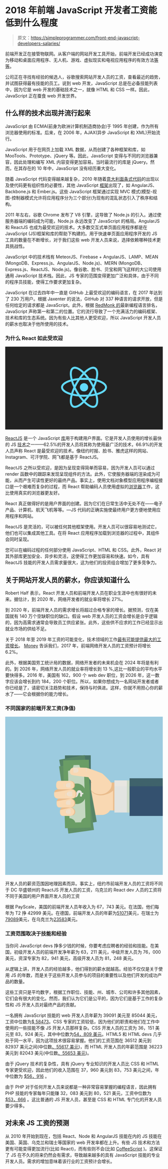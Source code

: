 # 2018 年前端 JavaScript 开发者工资能低到什么程度

> 原文：<https://simpleprogrammer.com/front-end-javascript-developers-salaries/>

前端开发正在接管物联网。从客户端的网站开发工具开始，前端开发已经成功演变为移动和桌面应用程序、无人机、游戏、虚拟现实和电视应用程序的有效方法[等等](https://simpleprogrammer.com/2016/09/22/front-end-vs-back-end/)。

公司正在寻找有经验的候选人，谷歌搜索网站开发人员的工资，查看最近的趋势，并试图获得最有技能的员工。说到 web 开发，JavaScript 总是在必备技能列表中，因为它是 web 开发的基础技术之一，就像 HTML 和 CSS 一样。因此，JavaScript 正在蚕食 web 开发世界。

## 什么样的技术出现并流行起来

JavaScript 由 ECMA(前身为欧洲计算机制造商协会)于 1995 年创建，作为所有浏览器使用的标准。后来，在 2006 年，AJAX(异步 JavaScript 和 XML)开始流行。

JavaScript 用于在网页上加载 XML 数据，从而创建了各种框架和库，如 MooTools、Prototype、jQuery 等。因此，JavaScript 变得与不同的浏览器兼容，因此处理和编写 XML 内容变得更加容易。当时最流行的库是 jQuery。然而，在其存在的 10 年中，JavaScript 没有经历重大变化。

随着 JavaScript 代码变得越来越复杂，2010 年随着[意大利面条式代码](https://en.wikipedia.org/wiki/Spaghetti_code)的出现以及使代码更有组织性的必要性，其他 JavaScript [框架](https://medium.com/fifth-tribe-stories/javascript-past-present-and-future-a8fbe2aaf839)出现了，如 AngularJS、Backbone.js 和 Ember.js。这些 JavaScript 框架通过实现 MVC 模式(模型-视图-控制器模式允许将应用程序分为三个部分)为现有的混乱状态引入了秩序和结构。

2011 年左右，谷歌 Chrome 发布了 V8 引擎，这导致了 Node.js 的引入。通过使服务器端的编码成为可能，Node.js 永远改变了 JavaScript 的格局。AngularJS 和 ReactJS 也成为最受欢迎的技术。大多数交互式单页面应用程序都是在 JavaScript (JS)框架和库的帮助下构建的。用于快速单页面应用程序开发的 JS 工具的数量在不断增长，对于我们这些 web 开发人员来说，选择依赖哪种技术更具挑战性。

JavaScript 中的技术栈有 MeteorJS、Firebase + AngularJS、LAMP、MEAN (MongoDB、Express.js、AngularJS、Node.js)、MERN (MongoDB、Express.js、ReactJS、Node.js)。像谷歌、脸书、贝宝和网飞这样的大公司使用通用 JavaScript 技术栈。因此，JS 专家的范围变得更加广泛和具体，由于不同的程序员技能，使得工作要求更加复杂。

JavaScript 在过去四年中一直是 GitHub 上最受欢迎的编码语言，在 2017 年达到了 230 万用户。根据 Jaxenter 的说法，GitHub 对 337 种语言的请求开放，但是任何给定的请求都是 JavaScript。此外，根据 [RedMonk 的](http://redmonk.com/sogrady/2017/06/08/language-rankings-6-17/)最新编程语言排名，JavaScript 声称第一和第二的位置。它的流行导致了一个充满活力的编码框架、技术和库的生态系统。因为有些人比其他人更受欢迎，所以 JavaScript 开发人员的薪水也取决于他所使用的技术。

### 为什么 React 如此受欢迎

![](img/f6bc79aec6497af804145b545efdae0a.png)

[ReactJS](http://www.amazon.com/exec/obidos/ASIN/1786464535/makithecompsi-20) 是一个 JavaScript [库](https://medium.com/@alexmngn/from-reactjs-to-react-native-what-are-the-main-differences-between-both-d6e8e88ebf24)用于构建用户界面。它是开发人员使用的增长最快的 JS [技术](https://medium.com/@alexmngn/from-reactjs-to-react-native-what-are-the-main-differences-between-both-d6e8e88ebf24)之一——62.5%的开发人员将其称为使用最广泛的技术，66.9%的开发人员声称 React 是最受欢迎的技术。像纽约时报、脸书、雅虎这样的网站、Instagram、可汗学院、网飞都是基于 ReactJS。

ReactJS 之所以受欢迎，是因为呈现变得简单而容易，因为开发人员可以通过 render 函数中的跟踪来发现呈现组件的方法。此外，它使服务器端的渲染成为可能，从而产生可读性更好的最终产品。事实上，使用文档对象模型应用程序编程接口是一个艰难而复杂的过程，而 React 帮助编码人员使用虚拟的[浏览器](https://medium.freecodecamp.org/yes-react-is-taking-over-front-end-development-the-question-is-why-40837af8ab76)工作，这比使用真实的浏览器更友好。

React 真正做得好的是用户界面的创建。因为它们在日常生活中无处不在——电子产品、计算机、航天飞机等等。—JS 代码的正确实施使最终用户更方便地使用应用程序和网站。

ReactJS 是灵活的，可以被任何其他框架使用。开发人员可以很容易地测试它，他们也可以集成其他工具。在将 React 应用程序加载到浏览器的过程中，其组件会同时呈现。

您可以在编码过程的任何部分使用 JavaScript、HTML 和 CSS。此外，React 对其外部库更加安全、异步和灵活，这使得工作更加容易和快速。如今，具有 ReactJS 技能的开发人员需求量很大，这为他们的投资组合增加了更多竞争力。

## 关于网站开发人员的薪水，你应该知道什么

Robert Half 表示，React 开发人员和前端开发人员在职业生涯中也有很好的未来。据估计，到 2020 年，网络开发者的就业率将增长 27%。

到 2020 年，前端开发人员的需求增长将超过合格专家的增长。据预测，仅在美国就有 140 万个空缺职位的缺口。假设 web 开发人员的工资会增长是合乎逻辑的，因为高需求通常会导致员工供应紧张。此外，这些供不应求的工作已经显示出就业市场的供给不足。

关于 2018 年至 2019 年工资的可能变化，技术领域的工作[最有可能提供最大的工资增长](http://www.careercast.com/jobs-rated/2017-salary-growth)。 [Money](http://time.com/money/4470679/best-jobs-salary-increases-2017/) 告诉我们，2017 年，前端网络开发人员的工资预计将增长 6.2%。

此外，根据美国劳工统计局的数据，网络开发者的未来机会在 2024 年将是有利的。到 2026 年，网络开发人员的就业率将增长到 13 %,这比一般职业的平均水平要快得多。2016 年，美国有 162，900 个 web dev 职位，到 2026 年，这一数字应该会增长到约 184，200 个职位。所以，如果你想成为一名网站开发者或者你已经是了，请密切关注趋势和技术，保持与时俱进。这样，你就不用担心你的薪水了——它会根据你的能力增长。

### 不同国家的前端开发工资(净值)

![](img/188e2839dfa58e9b8cf7a4648b93d586.png)

开发人员的薪资范围因地理因素而异。事实上，纽约市前端开发人员的工资将不同于 DC 华盛顿州的 ReactJS 开发人员的工资，乌克兰的 React dev 人员的工资将不同于美国的用户界面开发人员的工资

根据 PayScale，美国的前端开发人员年收入为 67，743 美元。在法国，他们每年为 T2 挣 42999 美元。在德国，前端开发人员的年薪为[51071](https://www.payscale.com/research/DE/Job=Front_End_Developer_%2F_Engineer/Salary)美元，在瑞士为[79089](https://www.payscale.com/research/CH/Job=Front_End_Developer_%2F_Engineer/Salary)美元，在乌克兰为[23583](https://www.payscale.com/research/UA/Job=Front_End_Developer_%2F_Engineer/Salary)美元。

### 工资范围取决于技能和经验

当你问 JavaScript devs 挣多少钱的时候，你要考虑应聘者的经验和技能。在美国，初级开发人员的前端开发净年薪为 63，211 美元，中级开发人员为 76，000 美元，资深专家为 82，941 美元，高级开发人员为 81，248 美元。

从逻辑上讲，开发人员的经验越多，他们得到的薪水就越高。经验不仅仅是关于使用 JS 的年数，而是关于这些开发人员参与的项目的重要性以及他们开发的成功产品的数量。

这些工资只是平均数字，根据工作职位、技能、州、城市、公司和许多其他因素，它们会有很大的变化。然而，我们认为它们是公平的，因为它们是基于工作的复杂性和 JS 开发人员对最终产品的贡献。

一名拥有 JavaScript 技能的 web 开发人员年薪为 39091 美元至 85044 美元，工资中位数为[$ 58473](https://www.payscale.com/research/US/Job=Web_Developer/Salary/949ac48c/JavaScript)。CSS 专家的工资较低，因为他们的职责和他们在工作中使用的一些技能不像 JS 开发人员那样复杂。CSS 开发人员的工资为 36，151 美元至 83，924 美元，其中中位数为[54，809 美元](https://www.payscale.com/research/US/Job=Web_Developer/Salary/1c5425a6/Cascading-Style-Sheets-CSS)。HTML5 和 HTML devs 几乎处于同一水平，因为这项技术很容易掌握。他们的工资范围在 36512 美元到 82937 美元之间(中位数[、55617 美元](https://www.payscale.com/research/US/Job=Web_Developer/Salary/64c4de5e/HTML5))，而 HTML 开发人员的年薪范围是 36223 美元到 82043 美元(中位数[、55653 美元](https://www.payscale.com/research/US/Job=Web_Developer/Salary/0d3bc639/HTML))。

由于 jQuery 技术的复杂性，具有 jQuery 专业知识的开发人员比 CSS 和 HTML 专家更受欢迎，因此他们的收入范围在 37，960 美元到 83，753 美元之间，年中位数为 [$56，916](https://www.payscale.com/research/US/Job=Web_Developer/Salary/f29cb1d5/jQuery) 。

由于 PHP 对于任何开发人员来说都是一种非常容易掌握的编程语言，因此拥有 PHP 技能的专家每年只能赚 32，083 美元到 80，521 美元，工资中位数为 [$53，666](https://www.payscale.com/research/US/Job=Web_Developer/Salary/00f3ea44/PHP) 。这比普通的 JS 开发人员，甚至是 CSS 和 HTML 专门化的开发人员要少得多。

## 对未来 JS 工资的预测

从 2010 年开始到现在，包括 React、Node 和 AngularJS 技能在内的 JS 技能在美国、英国、乌克兰和瑞士等国家的 web 开发率都在上升。有些 JS 技术和方法更有可能变得更加流行(比如 React)，而有些则不会(比如 [CoffeeScript](https://trends.google.com/trends/explore?q=%2Fm%2F0hjc5m0,%2Fm%2F012l1vxv) )。这保证了 JS 在不久的将来仍然会有需求，导致越来越多的具有 JavaScript 技能的专业开发人员。需求的增加意味着该行业的工资预计会增长。